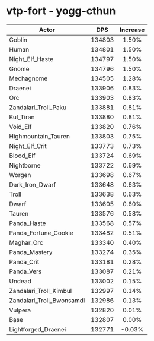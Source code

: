 # vtp-fort - yogg-cthun
| Actor | DPS | Increase |
|---|:---:|:---:|
|Goblin|134803|1.50%|
|Human|134801|1.50%|
|Night_Elf_Haste|134797|1.50%|
|Gnome|134796|1.50%|
|Mechagnome|134505|1.28%|
|Draenei|133906|0.83%|
|Orc|133903|0.83%|
|Zandalari_Troll_Paku|133881|0.81%|
|Kul_Tiran|133880|0.81%|
|Void_Elf|133820|0.76%|
|Highmountain_Tauren|133803|0.75%|
|Night_Elf_Crit|133773|0.73%|
|Blood_Elf|133724|0.69%|
|Nightborne|133722|0.69%|
|Worgen|133698|0.67%|
|Dark_Iron_Dwarf|133648|0.63%|
|Troll|133638|0.63%|
|Dwarf|133605|0.60%|
|Tauren|133576|0.58%|
|Panda_Haste|133568|0.57%|
|Panda_Fortune_Cookie|133482|0.51%|
|Maghar_Orc|133340|0.40%|
|Panda_Mastery|133274|0.35%|
|Panda_Crit|133181|0.28%|
|Panda_Vers|133087|0.21%|
|Undead|133002|0.15%|
|Zandalari_Troll_Kimbul|132997|0.14%|
|Zandalari_Troll_Bwonsamdi|132986|0.13%|
|Vulpera|132820|0.01%|
|Base|132807|0.00%|
|Lightforged_Draenei|132771|-0.03%|
